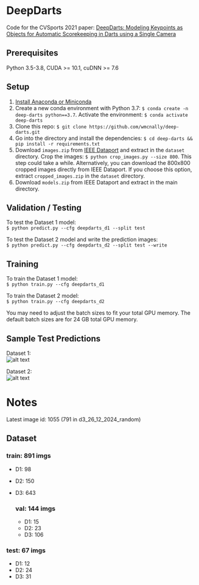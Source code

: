 # DeepDarts

Code for the CVSports 2021 paper: [DeepDarts: Modeling Keypoints as Objects for Automatic Scorekeeping in Darts using a Single Camera](https://arxiv.org/abs/2105.09880)

## Prerequisites
Python 3.5-3.8, CUDA >= 10.1, cuDNN >= 7.6

## Setup
1. [Install Anaconda or Miniconda](https://docs.conda.io/projects/conda/en/latest/user-guide/install/index.html)
2. Create a new conda environment with Python 3.7: ```$ conda create -n deep-darts python==3.7```. Activate the environment: ```$ conda activate deep-darts```
4. Clone this repo: ```$ git clone https://github.com/wmcnally/deep-darts.git```
5. Go into the directory and install the dependencies: ```$ cd deep-darts && pip install -r requirements.txt```
6. Download ```images.zip``` from [IEEE Dataport](https://ieee-dataport.org/open-access/deepdarts-dataset) 
   and extract in the ```dataset``` directory. Crop the images: ```$ python crop_images.py --size 800```. This step could
   take a while. Alternatively, you can download the 800x800 cropped images directly from IEEE Dataport. 
   If you choose this option, extract ```cropped_images.zip``` in the ```dataset``` directory.
8. Download ```models.zip``` from IEEE Dataport and extract in the main directory.

## Validation / Testing
To test the Dataset 1 model:\
```$ python predict.py --cfg deepdarts_d1 --split test```


To test the Dataset 2 model and write the prediction images: \
```$ python predict.py --cfg deepdarts_d2 --split test --write```


## Training
To train the Dataset 1 model:\
```$ python train.py --cfg deepdarts_d1```

To train the Dataset 2 model:\
```$ python train.py --cfg deepdarts_d2```

You may need to adjust the batch sizes to fit your total GPU memory. The default batch sizes are for 24 GB total GPU memory.

## Sample Test Predictions

Dataset 1:\
![alt text](./d1_pred.JPG)

Dataset 2:\
![alt text](./d2_pred.JPG)

# Notes

Latest image id: 1055 (791 in d3_26_12_2024_random)

## Dataset

### train: 891 imgs
- D1: 98 
- D2: 150 
- D3: 643

  ### val: 144 imgs
  - D1: 15
  - D2: 23
  - D3: 106
 
### test: 67 imgs
- D1: 12
- D2: 24
- D3: 31
  
